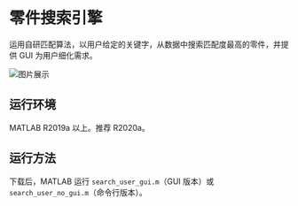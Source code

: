 # 零件搜索引擎

运用自研匹配算法，以用户给定的关键字，从数据中搜索匹配度最高的零件，并提供 GUI 为用户细化需求。

![图片展示](pic.png)

## 运行环境

MATLAB R2019a 以上。推荐 R2020a。

## 运行方法

下载后，MATLAB 运行 `search_user_gui.m`（GUI 版本）或 `search_user_no_gui.m`（命令行版本）。
